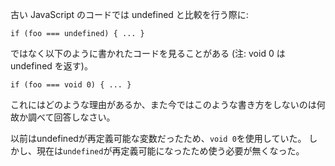 古い JavaScript のコードでは undefined と比較を行う際に:

```
if (foo === undefined) { ... }
```

ではなく以下のように書かれたコードを見ることがある (注: void 0 は undefined を返す)。

```
if (foo === void 0) { ... }
```

これにはどのような理由があるか、また今ではこのような書き方をしないのは何故か調べて回答しなさい。

以前はundefinedが再定義可能な変数だったため、`void 0`を使用していた。
しかし、現在は`undefined`が再定義可能になったため使う必要が無くなった。
